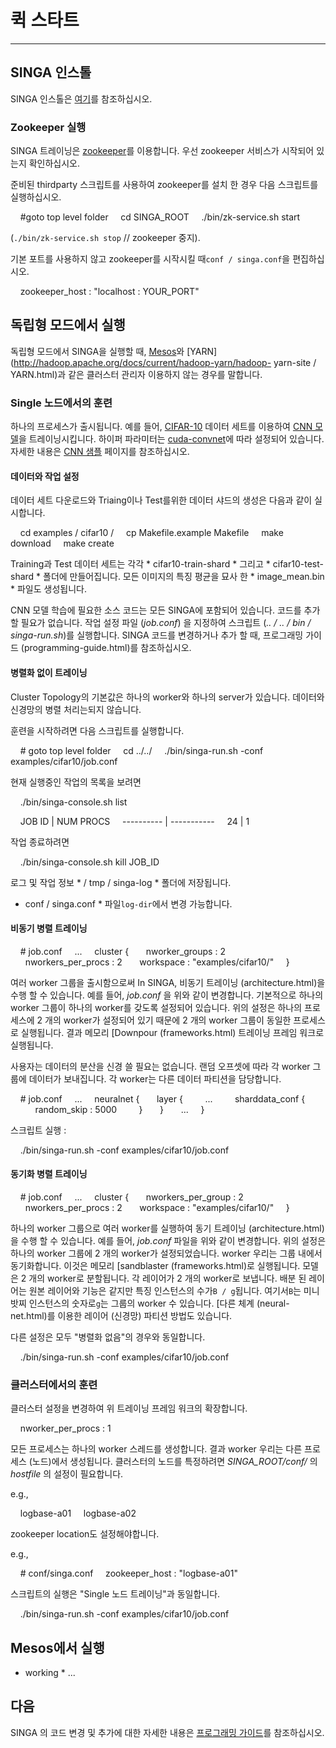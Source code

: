 # 퀵 스타트

---

## SINGA 인스톨

SINGA 인스톨은 [여기](installation.html)를 참조하십시오.

### Zookeeper 실행

SINGA 트레이닝은 [zookeeper](https://zookeeper.apache.org/)를 이용합니다. 우선 zookeeper 서비스가 시작되어 있는지 확인하십시오.

준비된 thirdparty 스크립트를 사용하여 zookeeper를 설치 한 경우 다음 스크립트를 실행하십시오.

    #goto top level folder
    cd SINGA_ROOT
    ./bin/zk-service.sh start

(`./bin/zk-service.sh stop` // zookeeper 중지).

기본 포트를 사용하지 않고 zookeeper를 시작시킬 때`conf / singa.conf`을 편집하십시오.

    zookeeper_host : "localhost : YOUR_PORT"

## 독립형 모드에서 실행

독립형 모드에서 SINGA을 실행할 때, [Mesos](http://mesos.apache.org/)와 [YARN](http://hadoop.apache.org/docs/current/hadoop-yarn/hadoop- yarn-site / YARN.html)과 같은 클러스터 관리자 이용하지 않는 경우를 말합니다.

### Single 노드에서의 훈련

하나의 프로세스가 출시됩니다.
예를 들어,
[CIFAR-10](http://www.cs.toronto.edu/~kriz/cifar.html) 데이터 세트를 이용하여
[CNN 모델](http://papers.nips.cc/paper/4824-imagenet-classification-with-deep-convolutional-neural-networks)을 트레이닝시킵니다.
하이퍼 파라미터는 [cuda-convnet](https://code.google.com/p/cuda-convnet/)에 따라 설정되어 있습니다.
자세한 내용은 [CNN 샘플](cnn.html) 페이지를 참조하십시오.


#### 데이터와 작업 설정

데이터 세트 다운로드와 Triaing이나 Test를위한 데이터 샤드의 생성은 다음과 같이 실시합니다.

    cd examples / cifar10 /
    cp Makefile.example Makefile
    make download
    make create

Training과 Test 데이터 세트는 각각 * cifar10-train-shard *
그리고 * cifar10-test-shard * 폴더에 만들어집니다. 모든 이미지의 특징 평균을 묘사 한 * image_mean.bin * 파일도 생성됩니다.

CNN 모델 학습에 필요한 소스 코드는 모든 SINGA에 포함되어 있습니다. 코드를 추가 할 필요가 없습니다.
작업 설정 파일 (*job.conf*) 을 지정하여 스크립트 (*.. / .. / bin / singa-run.sh*)를 실행합니다.
SINGA 코드를 변경하거나 추가 할 때, 프로그래밍 가이드 (programming-guide.html)를 참조하십시오.

#### 병렬화 없이 트레이닝

Cluster Topology의 기본값은 하나의 worker와 하나의 server가 있습니다.
데이터와 신경망의 병렬 처리는되지 않습니다.

훈련을 시작하려면 다음 스크립트를 실행합니다.

    # goto top level folder
    cd ../../
    ./bin/singa-run.sh -conf examples/cifar10/job.conf


현재 실행중인 작업의 목록을 보려면

    ./bin/singa-console.sh list

    JOB ID | NUM PROCS
    ---------- | -----------
    24 | 1

작업 종료하려면

    ./bin/singa-console.sh kill JOB_ID


로그 및 작업 정보 * / tmp / singa-log * 폴더에 저장됩니다.
* conf / singa.conf * 파일`log-dir`에서 변경 가능합니다.


#### 비동기 병렬 트레이닝

    # job.conf
    ...
    cluster {
      nworker_groups : 2
      nworkers_per_procs : 2
      workspace : "examples/cifar10/"
    }

여러 worker 그룹을 출시함으로써
In SINGA, 비동기 트레이닝 (architecture.html)을 수행 할 수 있습니다.
예를 들어, *job.conf* 을 위와 같이 변경합니다.
기본적으로 하나의 worker 그룹이 하나의 worker를 갖도록 설정되어 있습니다.
위의 설정은 하나의 프로세스에 2 개의 worker가 설정되어 있기 때문에 2 개의 worker 그룹이 동일한 프로세스로 실행됩니다.
결과 메모리 [Downpour (frameworks.html) 트레이닝 프레임 워크로 실행됩니다.

사용자는 데이터의 분산을 신경 쓸 필요는 없습니다.
랜덤 오프셋에 따라 각 worker 그룹에 데이터가 보내집니다.
각 worker는 다른 데이터 파티션을 담당합니다.

    # job.conf
    ...
    neuralnet {
      layer {
        ...
        sharddata_conf {
          random_skip : 5000
        }
      }
      ...
    }

스크립트 실행 :

    ./bin/singa-run.sh -conf examples/cifar10/job.conf

#### 동기화 병렬 트레이닝

    # job.conf
    ...
    cluster {
      nworkers_per_group : 2
      nworkers_per_procs : 2
      workspace : "examples/cifar10/"
    }

하나의 worker 그룹으로 여러 worker를 실행하여 동기 트레이닝 (architecture.html)을 수행 할 수 있습니다.
예를 들어, *job.conf* 파일을 위와 같이 변경합니다.
위의 설정은 하나의 worker 그룹에 2 개의 worker가 설정되었습니다.
worker 우리는 그룹 내에서 동기화합니다.
이것은 메모리 [sandblaster (frameworks.html)로 실행됩니다.
모델은 2 개의 worker로 분할됩니다. 각 레이어가 2 개의 worker로 보냅니다.
배분 된 레이어는 원본 레이어와 기능은 같지만 특징 인스턴스의 수가`B / g`됩니다.
여기서`B`는 미니밧찌 인스턴스의 숫자로`g`는 그룹의 worker 수 있습니다.
[다른 체계 (neural-net.html)를 이용한 레이어 (신경망) 파티션 방법도 있습니다.

다른 설정은 모두 "병렬화 없음"의 경우와 동일합니다.

    ./bin/singa-run.sh -conf examples/cifar10/job.conf

### 클러스터에서의 훈련

클러스터 설정을 변경하여 위 트레이닝 프레임 워크의 확장합니다.

    nworker_per_procs : 1

모든 프로세스는 하나의 worker 스레드를 생성합니다.
결과 worker 우리는 다른 프로세스 (노드)에서 생성됩니다.
클러스터의 노드를 특정하려면 *SINGA_ROOT/conf/* 의 *hostfile* 의 설​​정이 필요합니다.

e.g.,

    logbase-a01
    logbase-a02

zookeeper location도 설정해야합니다.

e.g.,

    # conf/singa.conf
    zookeeper_host : "logbase-a01"

스크립트의 실행은 "Single 노드 트레이닝"과 동일합니다.

    ./bin/singa-run.sh -conf examples/cifar10/job.conf

## Mesos에서 실행

* working * ...

## 다음

SINGA 의 코드 변경 및 추가에 대한 자세한 내용은 [프로그래밍 가이드](programming-guide.html)를 참조하십시오.
